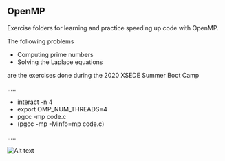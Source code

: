 ## OpenMP

Exercise folders for learning and practice speeding up code with OpenMP.

The following problems
- Computing prime numbers
- Solving the Laplace equations

are the exercises done during the 2020 XSEDE Summer Boot Camp

.....

- interact -n 4
- export OMP_NUM_THREADS=4
- pgcc -mp code.c
- (pgcc -mp -Minfo=mp code.c)

.....

![Alt text](openMP_Logo?raw=true "Title")
